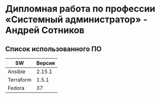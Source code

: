 # Дипломная работа по профессии «Системный администратор» - Андрей Сотников

## Список использованного ПО

| SW | Версия |
| --- | --- |
| Ansible | 2.15.1 |
| Terraform | 1.5.1 |
| Fedora | 37 |
